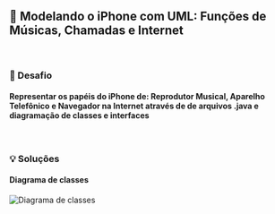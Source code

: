 ## 📱 Modelando o iPhone com UML: Funções de Músicas, Chamadas e Internet
<br>

### 📌 Desafio
#### Representar os papéis do iPhone de: Reprodutor Musical, Aparelho Telefônico e  Navegador na Internet através de   de arquivos .java e diagramação de classes e interfaces

<br>

### 💡 Soluções
#### Diagrama de classes

![Diagrama de classes](https://github.com/mariannef14/dio/assets/70807687/febe1b7d-c74f-4c09-b566-d07066f0e4cf)
